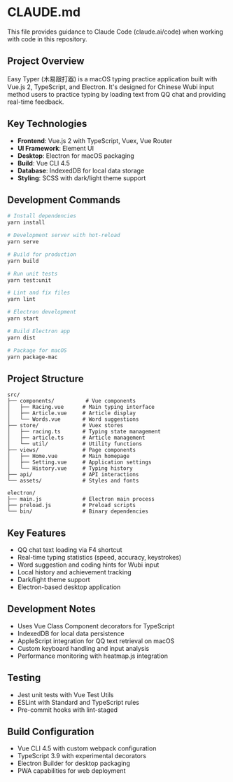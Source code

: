 # CLAUDE.md

This file provides guidance to Claude Code (claude.ai/code) when working with code in this repository.

## Project Overview

Easy Typer (木易跟打器) is a macOS typing practice application built with Vue.js 2, TypeScript, and Electron. It's designed for Chinese Wubi input method users to practice typing by loading text from QQ chat and providing real-time feedback.

## Key Technologies
- **Frontend**: Vue.js 2 with TypeScript, Vuex, Vue Router
- **UI Framework**: Element UI
- **Desktop**: Electron for macOS packaging
- **Build**: Vue CLI 4.5
- **Database**: IndexedDB for local data storage
- **Styling**: SCSS with dark/light theme support

## Development Commands

```bash
# Install dependencies
yarn install

# Development server with hot-reload
yarn serve

# Build for production
yarn build

# Run unit tests
yarn test:unit

# Lint and fix files
yarn lint

# Electron development
yarn start

# Build Electron app
yarn dist

# Package for macOS
yarn package-mac
```

## Project Structure

```
src/
├── components/          # Vue components
│   ├── Racing.vue      # Main typing interface
│   ├── Article.vue     # Article display
│   └── Words.vue       # Word suggestions
├── store/              # Vuex stores
│   ├── racing.ts       # Typing state management
│   ├── article.ts      # Article management
│   └── util/           # Utility functions
├── views/              # Page components
│   ├── Home.vue        # Main homepage
│   ├── Setting.vue     # Application settings
│   └── History.vue     # Typing history
├── api/                # API interactions
└── assets/             # Styles and fonts

electron/
├── main.js             # Electron main process
├── preload.js          # Preload scripts
└── bin/                # Binary dependencies
```

## Key Features
- QQ chat text loading via F4 shortcut
- Real-time typing statistics (speed, accuracy, keystrokes)
- Word suggestion and coding hints for Wubi input
- Local history and achievement tracking
- Dark/light theme support
- Electron-based desktop application

## Development Notes
- Uses Vue Class Component decorators for TypeScript
- IndexedDB for local data persistence
- AppleScript integration for QQ text retrieval on macOS
- Custom keyboard handling and input analysis
- Performance monitoring with heatmap.js integration

## Testing
- Jest unit tests with Vue Test Utils
- ESLint with Standard and TypeScript rules
- Pre-commit hooks with lint-staged

## Build Configuration
- Vue CLI 4.5 with custom webpack configuration
- TypeScript 3.9 with experimental decorators
- Electron Builder for desktop packaging
- PWA capabilities for web deployment
